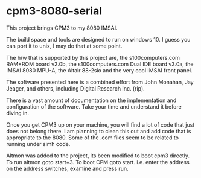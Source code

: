 # cpm3-8080-serial

This project brings CPM3 to my 8080 IMSAI.

The build space and tools are designed to run on windows 10. I guess you can port it to unix, I may do that at some point.

The h/w that is supported by this project are, the s100computers.com RAM+ROM board v2.0b, the s100computers.com Dual IDE board v3.0a, the IMSAI 8080 MPU-A, the Altair 88-2sio and the very cool IMSAI front panel.

The software presented here is a combined effort from John Monahan, Jay Jeager, and others, including Digital Research Inc. (rip).

There is a vast amount of documentation on the implementation and configuration of the software. Take your time and understand it before diving in.

Once you get CPM3 up on your machine, you will find a lot of code that just does not belong there. I am planning to clean this out and add code that is appropriate to the 8080. Some of the .com files seem to be related to running under simh code.

Altmon was added to the project, its been modified to boot cpm3 directly. To run altmon goto start+3.
To boot CPM goto start.    i.e.  enter the address on the address switches, examine and press run.  
